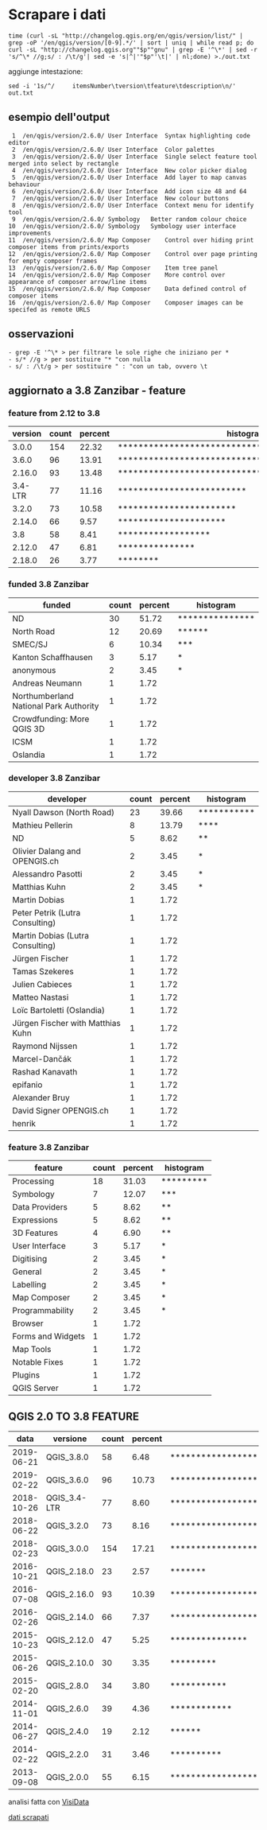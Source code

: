 # Scrapare i dati


`time (curl -sL "http://changelog.qgis.org/en/qgis/version/list/" | grep -oP '/en/qgis/version/[0-9].*/' | sort | uniq | while read p; do curl -sL "http://changelog.qgis.org""$p""gnu" | grep -E '^\*' | sed -r 's/^\* //g;s/ : /\t/g'| sed -e 's|^|'"$p"'\t|' | nl;done) >./out.txt`

aggiunge intestazione:

`sed -i '1s/^/     itemsNumber\tversion\tfeature\tdescription\n/' out.txt`


## esempio dell'output

     1	/en/qgis/version/2.6.0/	User Interface	Syntax highlighting code editor
     2	/en/qgis/version/2.6.0/	User Interface	Color palettes
     3	/en/qgis/version/2.6.0/	User Interface	Single select feature tool merged into select by rectangle
     4	/en/qgis/version/2.6.0/	User Interface	New color picker dialog
     5	/en/qgis/version/2.6.0/	User Interface	Add layer to map canvas behaviour
     6	/en/qgis/version/2.6.0/	User Interface	Add icon size 48 and 64
     7	/en/qgis/version/2.6.0/	User Interface	New colour buttons
     8	/en/qgis/version/2.6.0/	User Interface	Context menu for identify tool
     9	/en/qgis/version/2.6.0/	Symbology	Better random colour choice
    10	/en/qgis/version/2.6.0/	Symbology	Symbology user interface improvements
    11	/en/qgis/version/2.6.0/	Map Composer	Control over hiding print composer items from prints/exports
    12	/en/qgis/version/2.6.0/	Map Composer	Control over page printing for empty composer frames
    13	/en/qgis/version/2.6.0/	Map Composer	Item tree panel
    14	/en/qgis/version/2.6.0/	Map Composer	More control over appearance of composer arrow/line items
    15	/en/qgis/version/2.6.0/	Map Composer	Data defined control of composer items
    16	/en/qgis/version/2.6.0/	Map Composer	Composer images can be specifed as remote URLS
    
## osservazioni
```  
- grep -E '^\* > per filtrare le sole righe che iniziano per *
- s/* //g > per sostituire "* "con nulla
- s/ : /\t/g > per sostituire " : "con un tab, ovvero \t
```

## aggiornato a 3.8 Zanzibar - feature 

### feature from 2.12 to 3.8

version|count|percent|histogram
-------|-----|-------|--------
3.0.0|154|22.32|**************************************************
3.6.0|96|13.91|*******************************
2.16.0|93|13.48|******************************
3.4-LTR|77|11.16|*************************
3.2.0|73|10.58|***********************
2.14.0|66|9.57|*********************
3.8|58|8.41|******************
2.12.0|47|6.81|***************
2.18.0|26|3.77|********

### funded 3.8 Zanzibar

funded|count|percent|histogram
------|-----|-------|------
ND|30|51.72|***************
North Road |12|20.69|******
SMEC/SJ |6|10.34|***
Kanton Schaffhausen |3|5.17|*
anonymous |2|3.45|*
Andreas Neumann |1|1.72|
Northumberland National Park Authority |1|1.72|
Crowdfunding: More QGIS 3D |1|1.72|
ICSM |1|1.72|
Oslandia |1|1.72|

### developer 3.8 Zanzibar

developer|count|percent|histogram
---------|-----|-------|------
Nyall Dawson (North Road) |23|39.66|***********
Mathieu Pellerin |8|13.79|****
ND|5|8.62|**
Olivier Dalang and OPENGIS.ch |2|3.45|*
Alessandro Pasotti |2|3.45|*
Matthias Kuhn |2|3.45|*
Martin Dobias |1|1.72|
Peter Petrik (Lutra Consulting) |1|1.72|
Martin Dobias (Lutra Consulting) |1|1.72|
Jürgen Fischer|1|1.72|
Tamas Szekeres |1|1.72|
Julien Cabieces |1|1.72|
Matteo Nastasi |1|1.72|
Loïc Bartoletti (Oslandia) |1|1.72|
Jürgen Fischer with Matthias Kuhn |1|1.72|
Raymond Nijssen |1|1.72|
Marcel-Dančák |1|1.72|
Rashad Kanavath |1|1.72|
epifanio |1|1.72|
Alexander Bruy |1|1.72|
David Signer OPENGIS.ch|1|1.72|
henrik|1|1.72|

### feature 3.8 Zanzibar

feature|count|percent|histogram
-------|-----|-------|------
Processing|18|31.03|*********
Symbology|7|12.07|***
Data Providers|5|8.62|**
Expressions|5|8.62|**
3D Features|4|6.90|**
User Interface|3|5.17|*
Digitising|2|3.45|*
General|2|3.45|*
Labelling|2|3.45|*
Map Composer|2|3.45|*
Programmability|2|3.45|*
Browser|1|1.72|
Forms and Widgets|1|1.72|
Map Tools|1|1.72|
Notable Fixes|1|1.72|
Plugins|1|1.72|
QGIS Server|1|1.72|

## QGIS 2.0 TO 3.8 FEATURE

data|versione|count|percent|histogram
----|--------|-----|-------|-----
2019-06-21|QGIS_3.8.0|58|6.48|******************
2019-02-22|QGIS_3.6.0|96|10.73|*******************************
2018-10-26|QGIS_3.4-LTR|77|8.60|*************************
2018-06-22|QGIS_3.2.0|73|8.16|***********************
2018-02-23|QGIS_3.0.0|154|17.21|**************************************************
2016-10-21|QGIS_2.18.0|23|2.57|*******
2016-07-08|QGIS_2.16.0|93|10.39|******************************
2016-02-26|QGIS_2.14.0|66|7.37|*********************
2015-10-23|QGIS_2.12.0|47|5.25|***************
2015-06-26|QGIS_2.10.0|30|3.35|*********
2015-02-20|QGIS_2.8.0|34|3.80|***********
2014-11-01|QGIS_2.6.0|39|4.36|************
2014-06-27|QGIS_2.4.0|19|2.12|******
2014-02-22|QGIS_2.2.0|31|3.46|**********
2013-09-08|QGIS_2.0.0|55|6.15|*****************


analisi fatta con [VisiData](https://medium.com/tantotanto/visidata-il-coltellino-svizzero-per-i-dati-che-probabilmente-non-conosci-2209ffd4fa39)

[dati scrapati](https://data.world/pigrecoinfinito/qgis-versioni-vs-feature)
